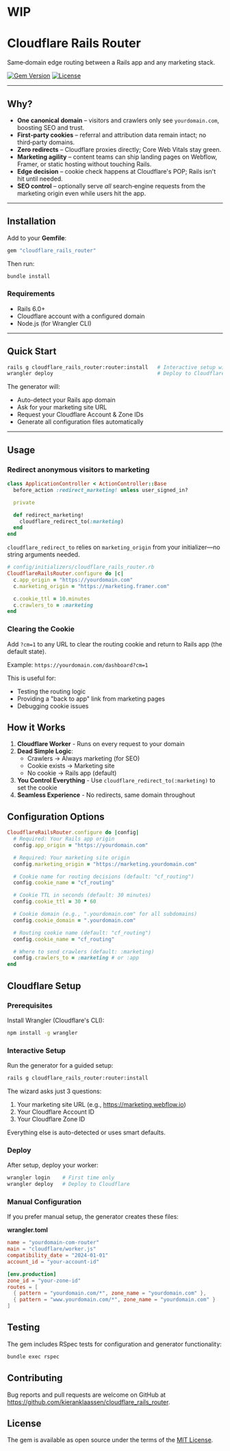 # WIP

# Cloudflare Rails Router

Same‑domain edge routing between a Rails app and any marketing stack.

[![Gem Version](https://badge.fury.io/rb/cloudflare_rails_router.svg)](https://rubygems.org/gems/cloudflare_rails_router) [![License](https://img.shields.io/badge/license-MIT-blue.svg)](LICENSE)

---

## Why?

- **One canonical domain** – visitors and crawlers only see `yourdomain.com`, boosting SEO and trust.
- **First‑party cookies** – referral and attribution data remain intact; no third‑party domains.
- **Zero redirects** – Cloudflare proxies directly; Core Web Vitals stay green.
- **Marketing agility** – content teams can ship landing pages on Webflow, Framer, or static hosting without touching Rails.
- **Edge decision** – cookie check happens at Cloudflare's POP; Rails isn't hit until needed.
- **SEO control** – optionally serve _all_ search‑engine requests from the marketing origin even while users hit the app.

---

## Installation

Add to your **Gemfile**:

```ruby
gem "cloudflare_rails_router"
```

Then run:

```bash
bundle install
```

### Requirements

- Rails 6.0+
- Cloudflare account with a configured domain
- Node.js (for Wrangler CLI)

---

## Quick Start

```bash
rails g cloudflare_rails_router:router:install   # Interactive setup wizard
wrangler deploy                                  # Deploy to Cloudflare
```

The generator will:
- Auto-detect your Rails app domain
- Ask for your marketing site URL  
- Request your Cloudflare Account & Zone IDs
- Generate all configuration files automatically

---

## Usage

### Redirect anonymous visitors to marketing

```ruby
class ApplicationController < ActionController::Base
  before_action :redirect_marketing! unless user_signed_in?

  private

  def redirect_marketing!
    cloudflare_redirect_to(:marketing)
  end
end
```

`cloudflare_redirect_to` relies on `marketing_origin` from your initializer—no string arguments needed.

```ruby
# config/initializers/cloudflare_rails_router.rb
CloudflareRailsRouter.configure do |c|
  c.app_origin = "https://yourdomain.com"
  c.marketing_origin = "https://marketing.framer.com"

  c.cookie_ttl = 10.minutes
  c.crawlers_to = :marketing
end
```

### Clearing the Cookie

Add `?cm=1` to any URL to clear the routing cookie and return to Rails app (the default state).

Example: `https://yourdomain.com/dashboard?cm=1`

This is useful for:
- Testing the routing logic
- Providing a "back to app" link from marketing pages
- Debugging cookie issues

## How it Works

1. **Cloudflare Worker** - Runs on every request to your domain
2. **Dead Simple Logic**:
   - Crawlers → Always marketing (for SEO)
   - Cookie exists → Marketing site
   - No cookie → Rails app (default)
3. **You Control Everything** - Use `cloudflare_redirect_to(:marketing)` to set the cookie
4. **Seamless Experience** - No redirects, same domain throughout

## Configuration Options

```ruby
CloudflareRailsRouter.configure do |config|
  # Required: Your Rails app origin
  config.app_origin = "https://yourdomain.com"

  # Required: Your marketing site origin
  config.marketing_origin = "https://marketing.yourdomain.com"

  # Cookie name for routing decisions (default: "cf_routing")
  config.cookie_name = "cf_routing"

  # Cookie TTL in seconds (default: 30 minutes)
  config.cookie_ttl = 30 * 60

  # Cookie domain (e.g., ".yourdomain.com" for all subdomains)
  config.cookie_domain = ".yourdomain.com"

  # Routing cookie name (default: "cf_routing")
  config.cookie_name = "cf_routing"

  # Where to send crawlers (default: :marketing)
  config.crawlers_to = :marketing # or :app
end
```

## Cloudflare Setup

### Prerequisites

Install Wrangler (Cloudflare's CLI):
```bash
npm install -g wrangler
```

### Interactive Setup

Run the generator for a guided setup:
```bash
rails g cloudflare_rails_router:router:install
```

The wizard asks just 3 questions:
1. Your marketing site URL (e.g., https://marketing.webflow.io)
2. Your Cloudflare Account ID
3. Your Cloudflare Zone ID

Everything else is auto-detected or uses smart defaults.

### Deploy

After setup, deploy your worker:
```bash
wrangler login    # First time only
wrangler deploy   # Deploy to Cloudflare
```

### Manual Configuration

If you prefer manual setup, the generator creates these files:

**wrangler.toml**
```toml
name = "yourdomain-com-router"
main = "cloudflare/worker.js"
compatibility_date = "2024-01-01"
account_id = "your-account-id"

[env.production]
zone_id = "your-zone-id"
routes = [
  { pattern = "yourdomain.com/*", zone_name = "yourdomain.com" },
  { pattern = "www.yourdomain.com/*", zone_name = "yourdomain.com" }
]
```

## Testing

The gem includes RSpec tests for configuration and generator functionality:

```bash
bundle exec rspec
```

## Contributing

Bug reports and pull requests are welcome on GitHub at https://github.com/kieranklaassen/cloudflare_rails_router.

## License

The gem is available as open source under the terms of the [MIT License](https://opensource.org/licenses/MIT).
